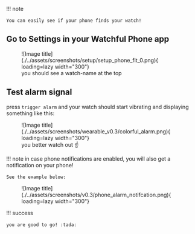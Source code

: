 <!-- prettier-ignore-start -->
!!! note

    You can easily see if your phone finds your watch!

<!-- prettier-ignore-end -->

## Go to Settings in your Watchful Phone app

<figure markdown>
![Image title](./../assets/screenshots/setup/setup_phone_fit_0.png){ loading=lazy width="300"}
  <figcaption> you should see a watch-name at the top </figcaption>
</figure>

## Test alarm signal

press `trigger alarm` and your watch should start vibrating and displaying something like this:

<figure markdown>
![Image title](./../assets/screenshots/wearable_v0.3/colorful_alarm.png){ loading=lazy width="300"}
  <figcaption> you better watch out ☝️ </figcaption>
</figure>

<!-- prettier-ignore-start -->
!!! note
    in case phone notifications are enabled, you will also get a notification on your phone! 
    
    See the example below: 

<!-- prettier-ignore-end -->

<figure markdown>
![Image title](./../assets/screenshots/v0.3/phone_alarm_notifcation.png){ loading=lazy width="300"}
</figure>

<!-- prettier-ignore-start -->
!!! success 

    you are good to go! :tada: 

<!-- prettier-ignore-end -->
